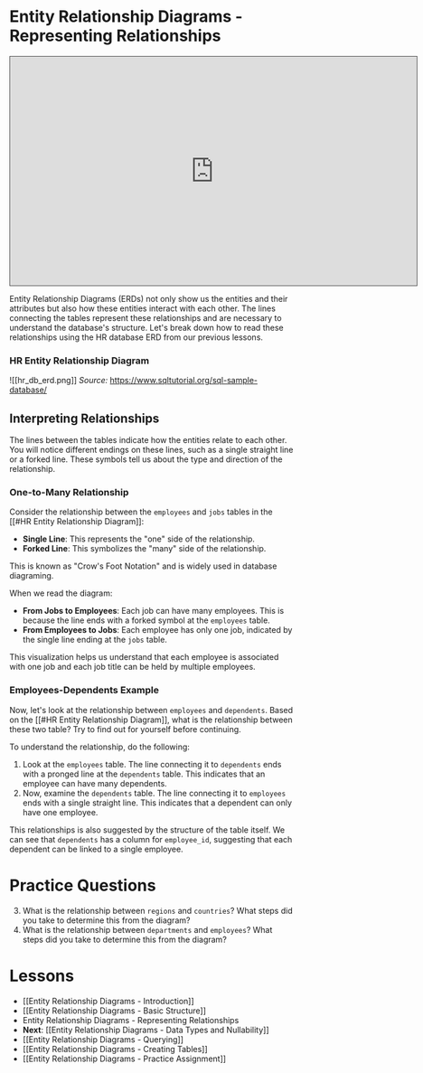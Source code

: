 # Entity Relationship Diagrams - Representing Relationships

<iframe src="https://egator.hosted.panopto.com/Panopto/Pages/Embed.aspx?id=b9a748d1-1060-4e42-85a0-b1160003d89b&autoplay=false&offerviewer=true&showtitle=true&showbrand=true&captions=false&interactivity=all" height="405" width="720" style="border: 1px solid #464646;" allowfullscreen allow="autoplay" aria-label="Panopto Embedded Video Player"></iframe>

Entity Relationship Diagrams (ERDs) not only show us the entities and their attributes but also how these entities interact with each other. The lines connecting the tables represent these relationships and are necessary to understand the database's structure. Let's break down how to read these relationships using the HR database ERD from our previous lessons.

### HR Entity Relationship Diagram
![[hr_db_erd.png]]
*Source:* https://www.sqltutorial.org/sql-sample-database/
## Interpreting Relationships

The lines between the tables indicate how the entities relate to each other. You will notice different endings on these lines, such as a single straight line or a forked line. These symbols tell us about the type and direction of the relationship.
### One-to-Many Relationship

Consider the relationship between the `employees` and `jobs` tables in the [[#HR Entity Relationship Diagram]]:
- **Single Line**: This represents the "one" side of the relationship.
- **Forked Line**: This symbolizes the "many" side of the relationship.

This is known as "Crow's Foot Notation" and is widely used in database diagraming.

When we read the diagram:
- **From Jobs to Employees**: Each job can have many employees. This is because the line ends with a forked symbol at the `employees` table.
- **From Employees to Jobs**: Each employee has only one job, indicated by the single line ending at the `jobs` table.

This visualization helps us understand that each employee is associated with one job and each job title can be held by multiple employees.

### Employees-Dependents Example

Now, let's look at the relationship between `employees` and `dependents`. Based on the [[#HR Entity Relationship Diagram]], what is the relationship between these two table? Try to find out for yourself before continuing.

To understand the relationship, do the following:
1. Look at the `employees` table. The line connecting it to `dependents` ends with a pronged line at the `dependents` table. This indicates that an employee can have many dependents.
2. Now, examine the `dependents` table. The line connecting it to `employees` ends with a single straight line. This indicates that a dependent can only have one employee.

This relationships is also suggested by the structure of the table itself. We can see that `dependents` has a column for `employee_id`, suggesting that each dependent can be linked to a single employee.

# Practice Questions

3. What is the relationship between `regions` and `countries`? What steps did you take to determine this from the diagram?
4. What is the relationship between `departments` and `employees`? What steps did you take to determine this from the diagram?
# Lessons
- [[Entity Relationship Diagrams - Introduction]]
- [[Entity Relationship Diagrams - Basic Structure]]
- Entity Relationship Diagrams - Representing Relationships
- **Next**: [[Entity Relationship Diagrams - Data Types and Nullability]]
- [[Entity Relationship Diagrams - Querying]]
- [[Entity Relationship Diagrams - Creating Tables]]
- [[Entity Relationship Diagrams - Practice Assignment]]

